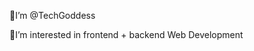 👑I’m @TechGoddess

👑I’m interested in frontend + backend Web Development 

<!---
Tech-Goddess-Olori/Tech-Goddess-Olori is a ✨ special ✨ repository because its `README.md` (this file) appears on your GitHub profile.
You can click the Preview link to take a look at your changes.
--->
